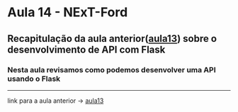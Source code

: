# Aula 14 - NExT-Ford

## Recapitulação da aula anterior([aula13](../aula13/README.md)) sobre o desenvolvimento de API com Flask

### Nesta aula revisamos como podemos desenvolver uma API usando o Flask

---

link para a aula anterior -> [aula13](../aula13/README.md)